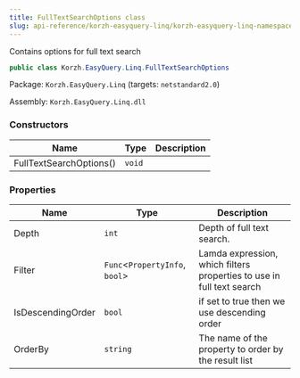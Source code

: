 ```yaml
---
title: FullTextSearchOptions class
slug: api-reference/korzh-easyquery-linq/korzh-easyquery-linq-namespace/fulltextsearchoptions-class
---
```

Contains options for full text search
```csharp
public class Korzh.EasyQuery.Linq.FullTextSearchOptions

```
Package: `Korzh.EasyQuery.Linq` (targets: `netstandard2.0`)

Assembly: `Korzh.EasyQuery.Linq.dll`

### Constructors

| Name | Type | Description | 
| --- | --- | --- | 
| FullTextSearchOptions() | `void` |  | 


### Properties

| Name | Type | Description | 
| --- | --- | --- | 
| Depth | `int` | Depth of full text search. | 
| Filter | `Func`&lt;`PropertyInfo`, `bool`&gt; | Lamda expression, which filters properties to use in full text search | 
| IsDescendingOrder | `bool` | if set to <c>true</c> then we use descending order | 
| OrderBy | `string` | The name of the property to order by the result list |